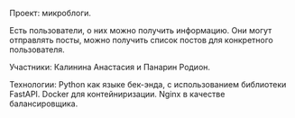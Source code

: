 Проект: микроблоги.

Есть пользователи, о них можно получить информацию. Они могут отправлять посты, можно получить список постов для конкретного пользователя.

Участники: Калинина Анастасия и Панарин Родион.

Технологии: Python как языке бек-энда, с использованием библиотеки FastAPI. Docker для контейниризации. Nginx в качестве балансировщика.

